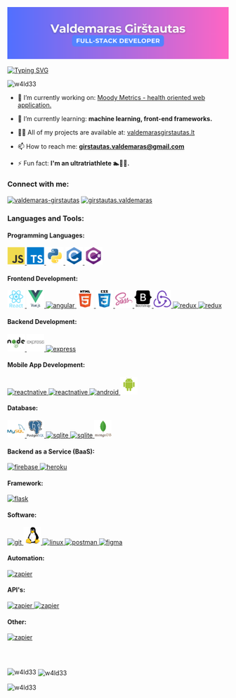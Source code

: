 ![heading](header.png)


<p align="left">
<a href="https://git.io/typing-svg"><img src="https://readme-typing-svg.demolab.com?font=Fira+Code&duration=2000&pause=100&color=A509F7&random=false&width=435&lines=Coding.;Tech.;Automations.;Web+Development.;Software.;No+Code.;Low+code.;A.I.;Ethical Hacking.;3D+Printing+%26+Modelling." alt="Typing SVG" /></a>
</p>

<p align="left"> <img src="https://komarev.com/ghpvc/?username=w4ld33&label=Profile%20views&color=0e75b6&style=flat" alt="w4ld33" /> </p>

- 🔭 I’m currently working on: [Moody Metrics - health oriented web application.](https://github.com/W4LD33/moody_metrics)

- 🌱 I’m currently learning: **machine learning, front-end frameworks.**

- 👨‍💻 All of my projects are available at: [valdemarasgirstautas.lt](valdemarasgirstautas.lt/programming)

- 📫 How to reach me: **girstautas.valdemaras@gmail.com**

- ⚡ Fun fact: **I'm an ultratriathlete 🏊🚴🏃.**

<h3 align="left">Connect with me:</h3>
<p align="left">
<a href="https://linkedin.com/in/valdemaras-girstautas" target="blank"><img align="center" src="https://raw.githubusercontent.com/rahuldkjain/github-profile-readme-generator/master/src/images/icons/Social/linked-in-alt.svg" alt="valdemaras-girstautas" height="30" width="40" /></a>
<a href="https://fb.com/girstautas.valdemaras" target="blank"><img align="center" src="https://raw.githubusercontent.com/rahuldkjain/github-profile-readme-generator/master/src/images/icons/Social/facebook.svg" alt="girstautas.valdemaras" height="30" width="40" /></a>
</p>

<h3 align="left">Languages and Tools:</h3>

<h4>Programming Languages:</h4>
<p align="left">
  <a href="https://developer.mozilla.org/en-US/docs/Web/JavaScript" target="_blank" rel="noreferrer">
    <img src="https://raw.githubusercontent.com/devicons/devicon/master/icons/javascript/javascript-original.svg" alt="javascript" width="40" height="40"/>
  </a>
  <a href="https://www.typescriptlang.org/" target="_blank" rel="noreferrer">
    <img src="https://raw.githubusercontent.com/devicons/devicon/master/icons/typescript/typescript-original.svg" alt="typescript" width="40" height="40"/>
  </a>
  <a href="https://www.python.org" target="_blank" rel="noreferrer">
    <img src="https://raw.githubusercontent.com/devicons/devicon/master/icons/python/python-original.svg" alt="python" width="40" height="40"/>
  </a>
  <a href="https://www.cprogramming.com/" target="_blank" rel="noreferrer">
    <img src="https://raw.githubusercontent.com/devicons/devicon/master/icons/c/c-original.svg" alt="c" width="40" height="40"/>
  </a>
  <a href="https://www.w3schools.com/cs/" target="_blank" rel="noreferrer">
    <img src="https://raw.githubusercontent.com/devicons/devicon/master/icons/csharp/csharp-original.svg" alt="csharp" width="40" height="40"/>
  </a>
</p>

<h4>Frontend Development:</h4>
<p align="left">
  <a href="https://reactjs.org/" target="_blank" rel="noreferrer">
    <img src="https://raw.githubusercontent.com/devicons/devicon/master/icons/react/react-original-wordmark.svg" alt="react" width="40" height="40"/>
  </a>
    <a href="https://vuejs.org/" target="_blank" rel="noreferrer">
    <img src="https://raw.githubusercontent.com/devicons/devicon/master/icons/vuejs/vuejs-original-wordmark.svg" alt="vuejs" width="40" height="40"/>
  </a>
  <a href="https://angular.io" target="_blank" rel="noreferrer">
    <img src="https://angular.io/assets/images/logos/angular/angular.svg" alt="angular" width="40" height="40"/>
  </a>
  <a href="https://www.w3.org/html/" target="_blank" rel="noreferrer">
    <img src="https://raw.githubusercontent.com/devicons/devicon/master/icons/html5/html5-original-wordmark.svg" alt="html5" width="40" height="40"/>
  </a>
  <a href="https://www.w3schools.com/css/" target="_blank" rel="noreferrer">
    <img src="https://raw.githubusercontent.com/devicons/devicon/master/icons/css3/css3-original-wordmark.svg" alt="css3" width="40" height="40"/>
  </a>
  <a href="https://sass-lang.com" target="_blank" rel="noreferrer">
    <img src="https://raw.githubusercontent.com/devicons/devicon/master/icons/sass/sass-original.svg" alt="sass" width="40" height="40"/>
  </a>
  <a href="https://getbootstrap.com" target="_blank" rel="noreferrer">
    <img src="https://raw.githubusercontent.com/devicons/devicon/master/icons/bootstrap/bootstrap-plain-wordmark.svg" alt="bootstrap" width="40" height="40"/>
  </a>
  <a href="https://redux.js.org" target="_blank" rel="noreferrer">
    <img src="https://raw.githubusercontent.com/devicons/devicon/master/icons/redux/redux-original.svg" alt="redux" width="40" height="40"/>
  </a>
  <a href="https://fonts.google.com" target="_blank" rel="noreferrer">
    <img src="https://w7.pngwing.com/pngs/774/175/png-transparent-google-fonts-2021-hd-logo.png" alt="redux" width="40" height="40"/>
  </a>
  <a href="https://fontawesome.com/" target="_blank" rel="noreferrer">
    <img src="https://www.vectorlogo.zone/logos/font-awesome/font-awesome-icon.svg" alt="redux" width="40" height="40"/>
  </a>
</p>

<h4>Backend Development:</h4>
<p align="left">
  <a href="https://nodejs.org" target="_blank" rel="noreferrer">
    <img src="https://raw.githubusercontent.com/devicons/devicon/master/icons/nodejs/nodejs-original-wordmark.svg" alt="nodejs" width="40" height="40"/>
  </a>
  <a href="https://expressjs.com" target="_blank" rel="noreferrer">
    <img src="https://raw.githubusercontent.com/devicons/devicon/master/icons/express/express-original-wordmark.svg" alt="express" width="40" height="40"/>
  </a>
  <a href="https://asp.net" target="_blank" rel="noreferrer">
    <img src="https://www.vectorlogo.zone/logos/dotnet/dotnet-vertical.svg" alt="express" width="40" height="40"/>
  </a>
</p>

<h4>Mobile App Development:</h4>
<p align="left">
  <a href="https://reactnative.dev/" target="_blank" rel="noreferrer">
    <img src="https://img.stackshare.io/service/2699/KoK6gHzp.jpg" alt="reactnative" width="40" height="40"/>
  </a>
  <a href="https://expo.dev/" target="_blank" rel="noreferrer">
    <img src="https://www.vectorlogo.zone/logos/expoio/expoio-icon.svg" alt="reactnative" width="40" height="40"/>
  </a>
  <a href="https://developer.apple.com/xcode/" target="_blank" rel="noreferrer">
    <img src="https://www.vectorlogo.zone/logos/apple_xcode/apple_xcode-icon.svg" alt="android" width="40" height="40"/>
  </a>
  <a href="https://developer.android.com" target="_blank" rel="noreferrer">
    <img src="https://raw.githubusercontent.com/devicons/devicon/master/icons/android/android-original-wordmark.svg" alt="android" width="40" height="40"/>
  </a>
</p>

<h4>Database:</h4>
<p align="left">
  <a href="https://www.mysql.com/" target="_blank" rel="noreferrer">
    <img src="https://raw.githubusercontent.com/devicons/devicon/master/icons/mysql/mysql-original-wordmark.svg" alt="mysql" width="40" height="40"/>
  </a>
  <a href="https://www.postgresql.org" target="_blank" rel="noreferrer">
    <img src="https://raw.githubusercontent.com/devicons/devicon/master/icons/postgresql/postgresql-original-wordmark.svg" alt="postgresql" width="40" height="40"/>
  </a>
  <a href="https://www.sqlite.org/" target="_blank" rel="noreferrer">
    <img src="https://www.vectorlogo.zone/logos/sqlite/sqlite-icon.svg" alt="sqlite" width="40" height="40"/>
  </a>
  <a href="https://www.microsoft.com/sql-server" target="_blank" rel="noreferrer">
    <img src="https://www.sqlservertutorial.net/wp-content/uploads/sql-server-tutorial.svg" alt="sqlite" width="40" height="40"/>
  </a>
  <a href="https://www.mongodb.com/" target="_blank" rel="noreferrer">
    <img src="https://raw.githubusercontent.com/devicons/devicon/master/icons/mongodb/mongodb-original-wordmark.svg" alt="mongodb" width="40" height="40"/>
  </a>
</p>

<h4>Backend as a Service (BaaS):</h4>
<p align="left">
  <a href="https://firebase.google.com/" target="_blank" rel="noreferrer">
    <img src="https://www.vectorlogo.zone/logos/firebase/firebase-icon.svg" alt="firebase" width="40" height="40"/>
  </a>
  <a href="https://heroku.com" target="_blank" rel="noreferrer">
    <img src="https://www.vectorlogo.zone/logos/heroku/heroku-icon.svg" alt="heroku" width="40" height="40"/>
  </a>
</p>

<h4>Framework:</h4>
<p align="left">
  <a href="https://flask.palletsprojects.com/" target="_blank" rel="noreferrer">
    <img src="https://www.vectorlogo.zone/logos/pocoo_flask/pocoo_flask-icon.svg" alt="flask" width="40" height="40"/>
  </a>
</p>

<h4>Software:</h4>
<p align="left">
  <a href="https://git-scm.com/" target="_blank" rel="noreferrer">
    <img src="https://www.vectorlogo.zone/logos/git-scm/git-scm-icon.svg" alt="git" width="40" height="40"/>
  </a>
  <a href="https://www.linux.org/" target="_blank" rel="noreferrer">
    <img src="https://raw.githubusercontent.com/devicons/devicon/master/icons/linux/linux-original.svg" alt="linux" width="40" height="40"/>
  </a>
  <a href="https://www.ubuntu.com/" target="_blank" rel="noreferrer">
    <img src="https://www.vectorlogo.zone/logos/ubuntu/ubuntu-icon.svg" alt="linux" width="40" height="40"/>
  </a>
  <a href="https://postman.com" target="_blank" rel="noreferrer">
    <img src="https://www.vectorlogo.zone/logos/getpostman/getpostman-icon.svg" alt="postman" width="40" height="40"/>
  </a>
  <a href="https://www.figma.com/" target="_blank" rel="noreferrer">
    <img src="https://www.vectorlogo.zone/logos/figma/figma-icon.svg" alt="figma" width="40" height="40"/>
  </a>
</p>

<h4>Automation:</h4>
<p align="left">
  <a href="https://zapier.com" target="_blank" rel="noreferrer">
    <img src="https://www.vectorlogo.zone/logos/zapier/zapier-icon.svg" alt="zapier" width="40" height="40"/>
  </a>
</p>

<h4>API's:</h4>
<p align="left">
  <a href="https://aws.amazon.com" target="_blank" rel="noreferrer">
    <img src="https://img.stackshare.io/service/47978/default_ea0289e539375fac5b03a92e708e195c36927a81.jpg" alt="zapier" width="40" height="40"/>
  </a>
  <a href="https://cloud.google.com/apis" target="_blank" rel="noreferrer">
    <img src="https://www.vectorlogo.zone/logos/google_cloud/google_cloud-icon.svg" alt="zapier" width="40" height="40"/>
  </a>
</p>

<h4>Other:</h4>
<p align="left">
  <a href="https://wordpress.org/" target="_blank" rel="noreferrer">
    <img src="https://www.vectorlogo.zone/logos/wordpress/wordpress-icon.svg" alt="zapier" width="40" height="40"/>
  </a>
</p>

<br>
<br>

<p><img align="left" src="https://github-readme-stats.vercel.app/api/top-langs?username=w4ld33&show_icons=true&locale=en&layout=compact" alt="w4ld33" /></p>

<p>&nbsp;<img align="center" src="https://github-readme-stats.vercel.app/api?username=w4ld33&show_icons=true&locale=en" alt="w4ld33" /></p>

<p><img align="center" src="https://github-readme-streak-stats.herokuapp.com/?user=w4ld33&" alt="w4ld33" /></p>
